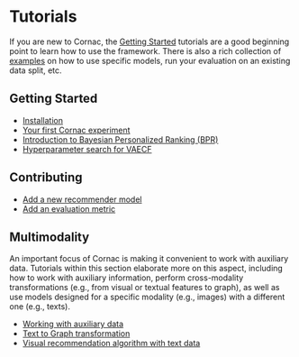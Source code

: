 # Tutorials

If you are new to Cornac, the [Getting Started](#getting-started) tutorials are a good beginning point to learn how to use the framework. There is also a rich collection of [examples](../examples#cornac-examples-directory) on how to use specific models, run your evaluation on an existing data split, etc.

## Getting Started

- [Installation](../README.md#installation)
- [Your first Cornac experiment](../README.md#getting-started-your-first-cornac-experiment) 
- [Introduction to Bayesian Personalized Ranking (BPR)](https://github.com/microsoft/recommenders/blob/master/notebooks/02_model/cornac_bpr_deep_dive.ipynb)
- [Hyperparameter search for VAECF](./param_search_vaecf.ipynb)

## Contributing

- [Add a new recommender model](./add_model.md)
- [Add an evaluation metric](./add_metric.md)

## Multimodality
An important focus of Cornac is making it convenient to work with auxiliary data. Tutorials within this section elaborate more on this aspect, including how to work with auxiliary information, perform cross-modality transformations (e.g., from visual or textual features to graph), as well as use models designed for a specific modality (e.g., images) with a different one (e.g., texts).

- [Working with auxiliary data](./working_with_auxiliary_data.md)
- [Text to Graph transformation](./text_to_graph.ipynb)
- [Visual recommendation algorithm with text data](./vbpr_text.ipynb)
